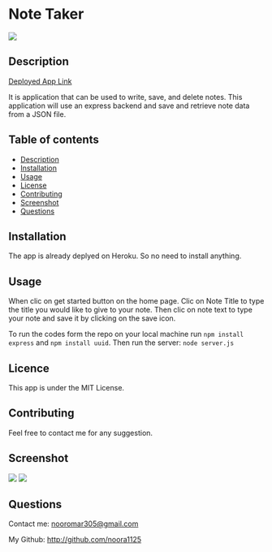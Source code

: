 # Note Taker
![](https://img.shields.io/badge/license-MIT-green)
## Description
[Deployed App Link](https://notetaker12234.herokuapp.com/)

It is application that can be used to write, save, and delete notes. This application will use an express backend and save and retrieve note data from a JSON file.
## Table of contents
* [Description](#Description)
* [Installation](#Installation)
* [Usage](#Usage)
* [License](#License)
* [Contributing](#Contributing)
* [Screenshot](#Screenshot)
* [Questions](#Questions)
## Installation
The app is already deplyed on Heroku. So no need to install anything.
## Usage
When clic on get started button on the home page.
Clic on Note Title to type the title you would like to give to your note. Then clic on note text to type your note and save it by clicking on the save icon.

To run the codes form the repo on your local machine run  ```npm install express``` and ```npm install uuid```.
Then run the server:
```node server.js```
## Licence
This app is under the MIT License.
## Contributing
Feel free to contact me for any suggestion.
## Screenshot
![](/public/screenshot.png)
![](/public/screenshot2.png)
## Questions
Contact me: nooromar305@gmail.com

My Github: http://github.com/noora1125